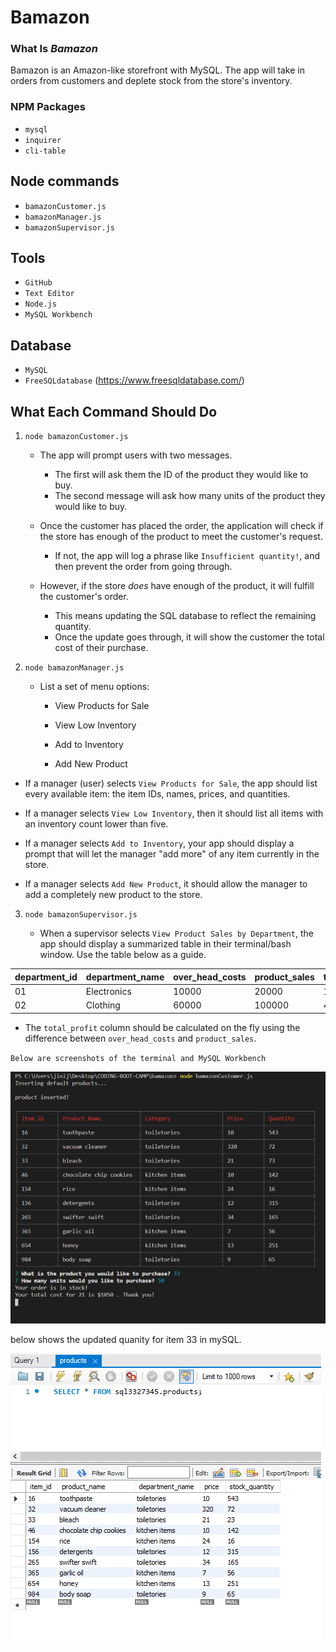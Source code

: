 # Bamazon

### What Is *Bamazon*

 Bamazon is an Amazon-like storefront with MySQL.
 The app will take in orders from customers and deplete stock from the store's inventory. 

 ### NPM Packages
 
 * `mysql`
 * `inquirer`
 * `cli-table`

## Node commands

  * `bamazonCustomer.js`
  * `bamazonManager.js`
  * `bamazonSupervisor.js`

  ## Tools

  * `GitHub`
  * `Text Editor`
  * `Node.js`
  * `MySQL Workbench`

  ## Database
  
  * `MySQL`
  * `FreeSQLdatabase` (https://www.freesqldatabase.com/)

 
## What Each Command Should Do

1. `node bamazonCustomer.js`

   * The app will prompt users with two messages.

      * The first will ask them the ID of the product they would like to buy.
      * The second message will ask how many units of the product they would like to buy.

   * Once the customer has placed the order, the application will check if the store has enough of the product to meet the customer's request.

      * If not, the app will log a phrase like `Insufficient quantity!`, and then prevent the order from going through.

   * However, if the store _does_ have enough of the product, it will fulfill the customer's order.

      * This means updating the SQL database to reflect the remaining quantity.
      * Once the update goes through, it will show the customer the total cost of their purchase.

2. `node bamazonManager.js`

   * List a set of menu options:

      * View Products for Sale
    
      * View Low Inventory
     
      * Add to Inventory
    
      * Add New Product

  * If a manager (user) selects `View Products for Sale`, the app should list every available item: the item IDs, names, prices, and quantities.

  * If a manager selects `View Low Inventory`, then it should list all items with an inventory count lower than five.

  * If a manager selects `Add to Inventory`, your app should display a prompt that will let the manager "add more" of any item currently in the store.

  * If a manager selects `Add New Product`, it should allow the manager to add a completely new product to the store.


3. `node bamazonSupervisor.js`

   * When a supervisor selects `View Product Sales by Department`, the app should display a summarized table in their terminal/bash window. Use the table below as a guide.


| department_id | department_name | over_head_costs | product_sales | total_profit |
| ------------- | --------------- | --------------- | ------------- | ------------ |
| 01            | Electronics     | 10000           | 20000         | 10000        |
| 02            | Clothing        | 60000           | 100000        | 40000        |

  

   * The `total_profit` column should be calculated on the fly using the difference between `over_head_costs` and `product_sales`. 




  `Below are screenshots of the terminal and MySQL Workbench`

   ![screenshot](images/01.png)

   below shows the updated quanity for item 33 in mySQL.
   
   ![screenshot](images/02.png)

